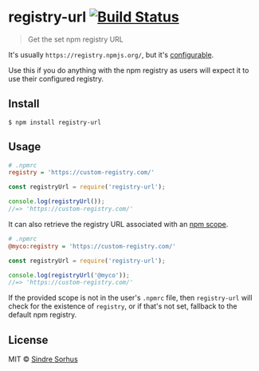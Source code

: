 # registry-url [![Build Status](https://travis-ci.org/sindresorhus/registry-url.svg?branch=master)](https://travis-ci.org/sindresorhus/registry-url)

> Get the set npm registry URL

It's usually `https://registry.npmjs.org/`, but it's [configurable](https://docs.npmjs.com/misc/registry).

Use this if you do anything with the npm registry as users will expect it to use their configured registry.


## Install

```
$ npm install registry-url
```


## Usage

```ini
# .npmrc
registry = 'https://custom-registry.com/'
```

```js
const registryUrl = require('registry-url');

console.log(registryUrl());
//=> 'https://custom-registry.com/'
```

It can also retrieve the registry URL associated with an [npm scope](https://docs.npmjs.com/misc/scope).

```ini
# .npmrc
@myco:registry = 'https://custom-registry.com/'
```

```js
const registryUrl = require('registry-url');

console.log(registryUrl('@myco'));
//=> 'https://custom-registry.com/'
```

If the provided scope is not in the user's `.npmrc` file, then `registry-url` will check for the existence of `registry`, or if that's not set, fallback to the default npm registry.


## License

MIT &copy; [Sindre Sorhus](https://sindresorhus.com)
